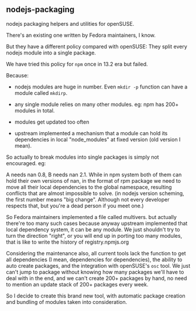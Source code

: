 ## nodejs-packaging

nodejs packaging helpers and utilities for openSUSE.

There's an existing one written by Fedora maintainers, I know.

But they have a different policy compared with openSUSE: They split every nodejs module into a single package.

We have tried this policy for `npm` once in 13.2 era but failed.

Because:

* nodejs modules are huge in number. Even `mkdir -p` function can have a module called `mkdirp`.

* any single module relies on many other modules. eg: npm has 200+ modules in total. 

* modules get updated too often

* upstream implemented a mechanism that a module can hold its dependencies in local "node_modules" at fixed version (old version I mean). 

So actually to break modules into single packages is simply not encouraged. eg:

A needs nan 0.8, B needs nan 2.1. While in npm system both of them can hold their own versions of nan, in the format of rpm package we need to move all their local dependencies to the global namespace, resulting conflicts that are almost impossible to solve. (in nodejs version scheming, the first number means "big change". Although not every developer respects that, but you're a dead person if you meet one.)

So Fedora maintainers implemented a file called multivers. but actually there're too many such cases because anyway upstream implemented that local dependency system, it can be any module. We just shouldn't try to turn the direction "right", or you will end up in porting too many modules, that is like to write the history of registry.npmjs.org

Considering the maintenance also, all current tools lack the function to get all dependencies (I mean, dependencies for dependencies), the ability to auto create packages, and the integration with openSUSE's `osc` tool. We just can't jump to package without knowing how many packages we'll have to deal with in the end, and we can't create 200+ packages by hand, no need to mention an update stack of 200+ packages every week.

So I decide to create this brand new tool, with automatic package creation and bundling of modules taken into consideration. 

